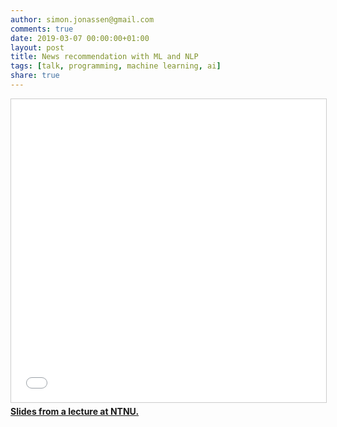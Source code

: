 ```yaml
---
author: simon.jonassen@gmail.com
comments: true
date: 2019-03-07 00:00:00+01:00
layout: post
title: News recommendation with ML and NLP
tags: [talk, programming, machine learning, ai]
share: true
---
```


<iframe src="//www.slideshare.net/slideshow/embed_code/key/5xXub8hUvtIhkm" width="595" height="485" frameborder="0" marginwidth="0" marginheight="0" scrolling="no" style="border:1px solid #CCC; border-width:1px; margin-bottom:5px; max-width: 100%;" allowfullscreen> </iframe> <div style="margin-bottom:5px"> <strong> <a href="//www.slideshare.net/s-j/good-news-135157290" title="No more bad news!" target="_blank">Slides from a lecture at NTNU.</a> </strong></div>
